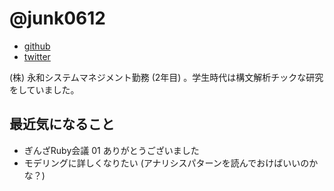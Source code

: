 # @junk0612

* [github](https://github.com/junk0612)
* [twitter](https://twitter.com/junk0612)

(株) 永和システムマネジメント勤務 (2年目) 。学生時代は構文解析チックな研究をしていました。

## 最近気になること

- ぎんざRuby会議 01 ありがとうございました
- モデリングに詳しくなりたい (アナリシスパターンを読んでおけばいいのかな？)
